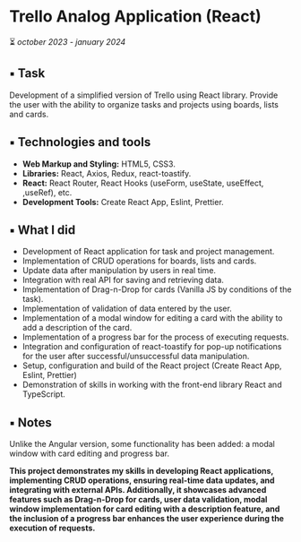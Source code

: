 # Trello Analog Application (React)
⏳ *october 2023 - january 2024*

## ▪️ Task
Development of a simplified version of Trello using React library. Provide the user with the ability to organize tasks and projects using boards, lists and cards.

## ▪️ Technologies and tools
- **Web Markup and Styling:** HTML5, CSS3.
- **Libraries:** React, Axios, Redux, react-toastify.
- **React:**  React Router, React Hooks (useForm, useState, useEffect, ,useRef), etc.
- **Development Tools:** Create React App, Eslint, Prettier.

## ▪️ What I did
- Development of React application for task and project management.
- Implementation of CRUD operations for boards, lists and cards.
- Update data after manipulation by users in real time.
- Integration with real API for saving and retrieving data.
- Implementation of Drag-n-Drop for cards (Vanilla JS by conditions of the task).
- Implementation of validation of data entered by the user.
- Implementation of a modal window for editing a card with the ability to add a description of the card.
- Implementation of a progress bar for the process of executing requests.
- Integration and configuration of react-toastify for pop-up notifications for the user after successful/unsuccessful data manipulation.
- Setup, configuration and build of the React project (Create React App, Eslint, Prettier)
- Demonstration of skills in working with the front-end library React and TypeScript.

## ▪️ Notes
Unlike the Angular version, some functionality has been added: a modal window with card editing and progress bar.

 **This project demonstrates my skills in developing React applications, implementing CRUD operations, ensuring real-time data updates, and integrating with external APIs. Additionally, it showcases advanced features such as Drag-n-Drop for cards, user data validation, modal window implementation for card editing with a description feature, and the inclusion of a progress bar enhances the user experience during the execution of requests.**

